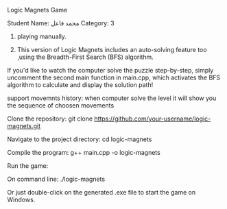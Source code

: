 Logic Magnets Game

Student Name: محمد فاعل
Category: 3

1) playing manually.

2) This version of Logic Magnets includes an auto-solving feature too ,using the Breadth-First Search (BFS) algorithm.

If you'd like to watch the computer solve the puzzle step-by-step, simply uncomment the second main function in main.cpp, which activates the BFS algorithm to calculate and display the solution path!

support movemnts history:
when computer solve the level it will show you the sequence of choosen movements 

Clone the repository:
git clone https://github.com/your-username/logic-magnets.git

Navigate to the project directory:
cd logic-magnets

Compile the program:
g++ main.cpp -o logic-magnets

Run the game:

On command line:
./logic-magnets

Or just double-click on the generated .exe file to start the game on Windows.
